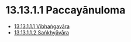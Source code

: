 

# 13.13.1.1 Paccayānuloma

* [13.13.1.1.1 Vibhaṅgavāra](13.13.1.1/13.13.1.1.1.md)
* [13.13.1.1.2 Saṅkhyāvāra](13.13.1.1/13.13.1.1.2.md)



